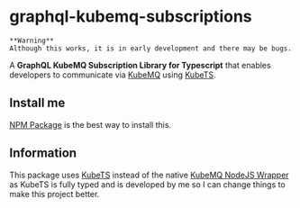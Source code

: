 # graphql-kubemq-subscriptions
```
**Warning**
Although this works, it is in early development and there may be bugs.
```
A **GraphQL KubeMQ Subscription Library for Typescript** that enables developers to communicate via [KubeMQ](https://kubemq.io/) using [KubeTS](https://github.com/yomanz/kubets).

## Install me
[NPM Package](https://www.npmjs.com/package/graphql-kubemq-subscriptions) is the best way to install this.

## Information

This package uses [KubeTS](https://npmjs.com/package/kubets) instead of the native [KubeMQ NodeJS Wrapper](https://www.npmjs.com/package/kubemq-nodejs) as KubeTS is fully typed and is developed by me so I can change things to make this project better.
